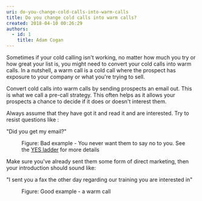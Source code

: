 ```yaml
---
uri: do-you-change-cold-calls-into-warm-calls
title: Do you change cold calls into warm calls?
created: 2018-04-10 00:26:29
authors:
  - id: 1
    title: Adam Cogan
---
```





<span class='intro'> <p>Sometimes if your cold calling isn't working, no matter how much you try or how great your list is, you might need to convert your cold calls into warm calls. In a nutshell, a warm call is a cold call where the prospect has exposure to your company or what you're trying to sell.</p><p>Convert&#160;cold calls into warm calls by sending prospects an&#160;email out. This is what we call a pre-call strategy. This often helps as it allows your prospects a chance to decide if it does or doesn't interest them.<br></p> </span>

<p>Always assume that they have got it and read it and are interested. Try to resist questions like &#58;</p><p class="ssw15-rteElement-GreyBox">&quot;Did you get my email?&quot;<br></p><dd class="ssw15-rteElement-FigureBad">Figure&#58; Bad example - You never want them to say no to you. See the&#160;<a href="/_layouts/15/FIXUPREDIRECT.ASPX?WebId=3dfc0e07-e23a-4cbb-aac2-e778b71166a2&amp;TermSetId=07da3ddf-0924-4cd2-a6d4-a4809ae20160&amp;TermId=ff214e08-7bf1-4604-9047-1c1f40d2339a">YES ladder​​</a>&#160;for more details<br></dd><p>Make sure you've already sent them some form of direct marketing, then your introduction should sound like&#58;</p><p class="ssw15-rteElement-GreyBox">&quot;I sent you a fax the other day regarding our training you are interested in&quot;<br></p><div><dd class="ssw15-rteElement-FigureGood">Figure&#58; Good example - a warm call<br></dd><p><br></p></div>


